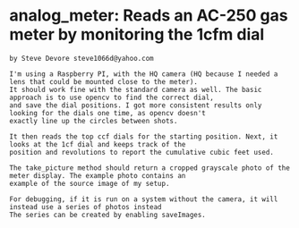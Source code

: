 # analog_meter: Reads an AC-250 gas meter by monitoring the 1cfm dial
    by Steve Devore steve1066d@yahoo.com

    I'm using a Raspberry PI, with the HQ camera (HQ because I needed a lens that could be mounted close to the meter).
    It should work fine with the standard camera as well. The basic approach is to use opencv to find the correct dial,
    and save the dial positions. I got more consistent results only looking for the dials one time, as opencv doesn't
    exactly line up the circles between shots.

    It then reads the top ccf dials for the starting position. Next, it looks at the 1cf dial and keeps track of the
    position and revolutions to report the cumulative cubic feet used.

    The take_picture method should return a cropped grayscale photo of the meter display. The example photo contains an
    example of the source image of my setup.

    For debugging, if it is run on a system without the camera, it will instead use a series of photos instead
    The series can be created by enabling saveImages.
    
